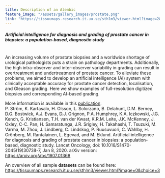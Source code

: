 ```yaml
---
title: Description of an Alembic
feature_image: "/assets/gallery_images/prostate.png"
link: "https://tissuumaps.research.it.uu.se/sthlm3/viewer.html?image=28&choice=3"
---
```


##### Artificial intelligence for diagnosis and grading of prostate cancer in biopsies: a population-based, diagnostic study
<br/>
An increasing volume of prostate biopsies and a worldwide shortage of urological pathologists puts a
strain on pathology departments. Additionally, the high intra-observer and inter-observer variability in grading can
result in overtreatment and undertreatment of prostate cancer. To alleviate these problems, we aimed to develop an
artificial intelligence (AI) system with clinically acceptable accuracy for prostate cancer detection, localisation, and
Gleason grading. Here we show examples of full-resolution digitized biopsies and corresponding AI-based grading.

More information is available in this <a href="https://arxiv.org/abs/1907.01368">publication</a>: \
P. Ström, K. Kartasalo, H. Olsson, L. Solorzano, B. Delahunt, D.M. Berney, D.G. Bostwick, A.J. Evans, D.J. Grignon, P.A. Humphrey, K.A. Iczkowski, J.G. Kench, G. Kristiansen, T.H. van der Kwast, K.R.M. Leite, J.K. McKenney, J. Oxley, C-C. Pan, H. Samaratunga, J.R. Srigley, H. Takahashi, T. Tsuzuki, M. Varma, M. Zhou, J. Lindberg, C. Lindskog, P. Ruusuvuori, C. Wählby, H. Grönberg, M. Rantalainen, L. Egevad, and M. Eklund. Artificial intelligence for diagnosis and grading of prostate cancer in biopsies: a population-based, diagnostic study. Lancet Oncology, doi: 10.1016/S1470-2045(19)30738-7, Jan 8, 2020. 
arXiv version: <a href="https://arxiv.org/abs/1907.01368">https://arxiv.org/abs/1907.01368</a>

An overview of all sample **datasets** can be found here: \
<a href="https://tissuumaps.research.it.uu.se/sthlm3/viewer.html?image=0&choice=3">https://tissuumaps.research.it.uu.se/sthlm3/viewer.html?image=0&choice=3</a>